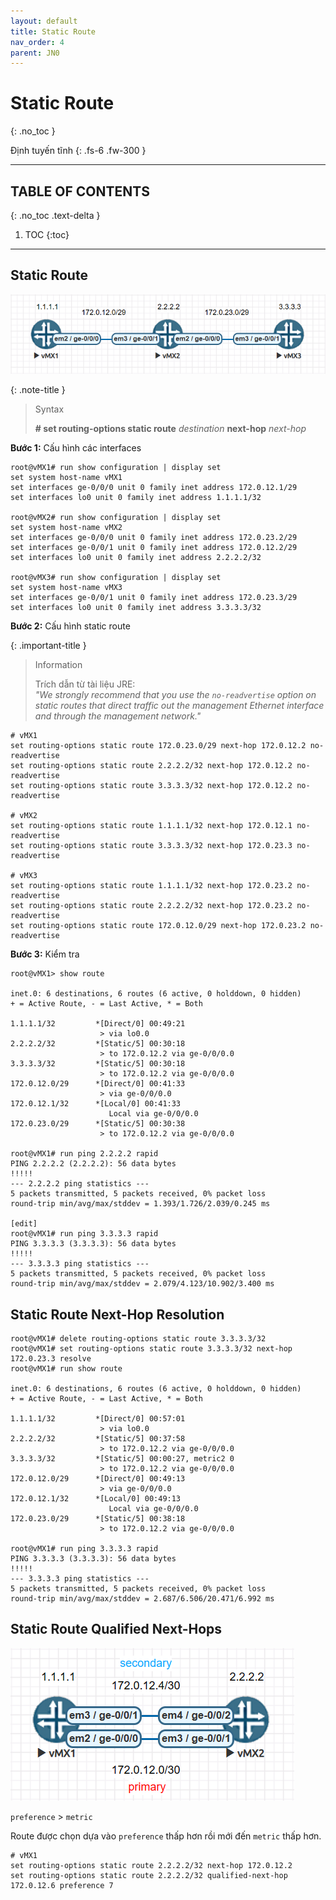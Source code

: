 ```yaml
---
layout: default
title: Static Route
nav_order: 4
parent: JN0
---
```


# Static Route
{: .no_toc }

Định tuyến tĩnh
{: .fs-6 .fw-300 }

---

## TABLE OF CONTENTS
{: .no_toc .text-delta }

1. TOC
{:toc}

---

## Static Route

![](/docs/JN0/img/2.png)

{: .note-title }
> Syntax
>
> __# set routing-options static route__ _destination_ __next-hop__ _next-hop_

__Bước 1:__ Cấu hình các interfaces

```
root@vMX1# run show configuration | display set
set system host-name vMX1
set interfaces ge-0/0/0 unit 0 family inet address 172.0.12.1/29
set interfaces lo0 unit 0 family inet address 1.1.1.1/32

root@vMX2# run show configuration | display set
set system host-name vMX2
set interfaces ge-0/0/0 unit 0 family inet address 172.0.23.2/29
set interfaces ge-0/0/1 unit 0 family inet address 172.0.12.2/29
set interfaces lo0 unit 0 family inet address 2.2.2.2/32

root@vMX3# run show configuration | display set
set system host-name vMX3
set interfaces ge-0/0/1 unit 0 family inet address 172.0.23.3/29
set interfaces lo0 unit 0 family inet address 3.3.3.3/32
```

__Bước 2:__ Cấu hình static route

{: .important-title }
> Information
>
> Trích dẫn từ tài liệu JRE: <br/>
> _"We strongly recommend that you use the `no-readvertise` option on static routes that direct traffic out the management Ethernet interface and through the management network."_

```
# vMX1
set routing-options static route 172.0.23.0/29 next-hop 172.0.12.2 no-readvertise
set routing-options static route 2.2.2.2/32 next-hop 172.0.12.2 no-readvertise
set routing-options static route 3.3.3.3/32 next-hop 172.0.12.2 no-readvertise

# vMX2
set routing-options static route 1.1.1.1/32 next-hop 172.0.12.1 no-readvertise
set routing-options static route 3.3.3.3/32 next-hop 172.0.23.3 no-readvertise

# vMX3
set routing-options static route 1.1.1.1/32 next-hop 172.0.23.2 no-readvertise
set routing-options static route 2.2.2.2/32 next-hop 172.0.23.2 no-readvertise
set routing-options static route 172.0.12.0/29 next-hop 172.0.23.2 no-readvertise
```

__Bước 3:__ Kiểm tra

```
root@vMX1> show route

inet.0: 6 destinations, 6 routes (6 active, 0 holddown, 0 hidden)
+ = Active Route, - = Last Active, * = Both

1.1.1.1/32         *[Direct/0] 00:49:21
                    > via lo0.0
2.2.2.2/32         *[Static/5] 00:30:18
                    > to 172.0.12.2 via ge-0/0/0.0
3.3.3.3/32         *[Static/5] 00:30:18
                    > to 172.0.12.2 via ge-0/0/0.0
172.0.12.0/29      *[Direct/0] 00:41:33
                    > via ge-0/0/0.0
172.0.12.1/32      *[Local/0] 00:41:33
                      Local via ge-0/0/0.0
172.0.23.0/29      *[Static/5] 00:30:38
                    > to 172.0.12.2 via ge-0/0/0.0

root@vMX1# run ping 2.2.2.2 rapid
PING 2.2.2.2 (2.2.2.2): 56 data bytes
!!!!!
--- 2.2.2.2 ping statistics ---
5 packets transmitted, 5 packets received, 0% packet loss
round-trip min/avg/max/stddev = 1.393/1.726/2.039/0.245 ms

[edit]
root@vMX1# run ping 3.3.3.3 rapid
PING 3.3.3.3 (3.3.3.3): 56 data bytes
!!!!!
--- 3.3.3.3 ping statistics ---
5 packets transmitted, 5 packets received, 0% packet loss
round-trip min/avg/max/stddev = 2.079/4.123/10.902/3.400 ms
```

## Static Route Next-Hop Resolution

```
root@vMX1# delete routing-options static route 3.3.3.3/32
root@vMX1# set routing-options static route 3.3.3.3/32 next-hop 172.0.23.3 resolve
root@vMX1# run show route

inet.0: 6 destinations, 6 routes (6 active, 0 holddown, 0 hidden)
+ = Active Route, - = Last Active, * = Both

1.1.1.1/32         *[Direct/0] 00:57:01
                    > via lo0.0
2.2.2.2/32         *[Static/5] 00:37:58
                    > to 172.0.12.2 via ge-0/0/0.0
3.3.3.3/32         *[Static/5] 00:00:27, metric2 0
                    > to 172.0.12.2 via ge-0/0/0.0
172.0.12.0/29      *[Direct/0] 00:49:13
                    > via ge-0/0/0.0
172.0.12.1/32      *[Local/0] 00:49:13
                      Local via ge-0/0/0.0
172.0.23.0/29      *[Static/5] 00:38:18
                    > to 172.0.12.2 via ge-0/0/0.0

root@vMX1# run ping 3.3.3.3 rapid
PING 3.3.3.3 (3.3.3.3): 56 data bytes
!!!!!
--- 3.3.3.3 ping statistics ---
5 packets transmitted, 5 packets received, 0% packet loss
round-trip min/avg/max/stddev = 2.687/6.506/20.471/6.992 ms
```

## Static Route Qualified Next-Hops

![](/docs/JN0/img/3.png)

`preference` > `metric`

Route được chọn dựa vào `preference` thấp hơn rồi mới đến `metric` thấp hơn.

```
# vMX1
set routing-options static route 2.2.2.2/32 next-hop 172.0.12.2
set routing-options static route 2.2.2.2/32 qualified-next-hop 172.0.12.6 preference 7
```

